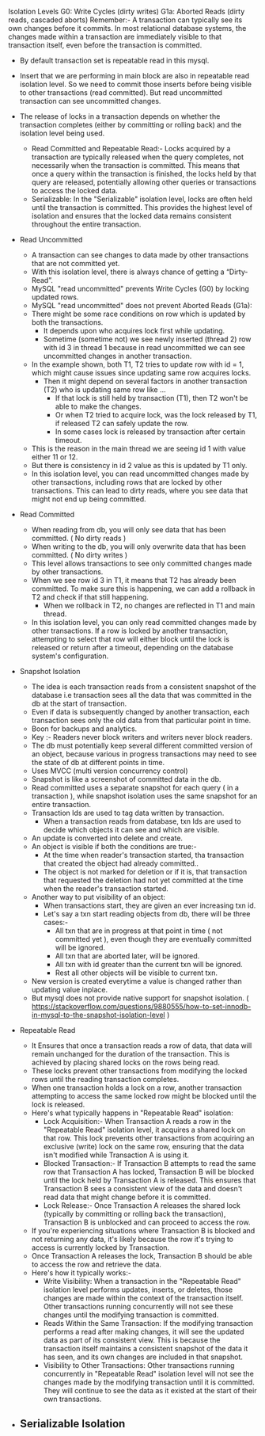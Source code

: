 Isolation Levels
G0: Write Cycles (dirty writes)
G1a: Aborted Reads (dirty reads, cascaded aborts)
Remember:-  A transaction can typically see its own changes before it commits. In most relational database systems, the changes made within a transaction are immediately visible to that transaction itself, even before the transaction is committed.
- By default transaction set is repeatable read in this mysql.
- Insert that we are performing in main block are also in repeatable read isolation level. So we need to commit those inserts before being visible to other transactions (read committed). But read uncommitted transaction can see uncommitted changes.

- The release of locks in a transaction depends on whether the transaction completes (either by committing or rolling back) and the isolation level being used.
    - Read Committed and Repeatable Read:- Locks acquired by a transaction are typically released when the query completes, not necessarily when the transaction is committed. This means that once a query within the transaction is finished, the locks held by that query are released, potentially allowing other queries or transactions to access the locked data.
    - Serializable: In the "Serializable" isolation level, locks are often held until the transaction is committed. This provides the highest level of isolation and ensures that the locked data remains consistent throughout the entire transaction.

- Read Uncommitted
    - A transaction can see changes to data made by other transactions that are not committed yet.
    - With this isolation level, there is always chance of getting a “Dirty-Read”.
    - MySQL "read uncommitted" prevents Write Cycles (G0) by locking updated rows.
    - MySQL "read uncommitted" does not prevent Aborted Reads (G1a):
    - There might be some race conditions on row which is updated by both the transactions.
        - It depends upon who acquires lock first while updating.
        - Sometime (sometime not) we see newly inserted (thread 2) row with id 3 in thread 1 because in read uncommitted we can see uncommitted changes in another transaction.
    - In the example shown, both T1, T2 tries to update row with id = 1, which might cause issues since updating same row acquires locks.
        - Then it might depend on several factors in another transaction (T2) who is updating same row like ...
            - If that lock is still held by transaction (T1), then T2 won't be able to make the changes.
            - Or when T2 tried to acquire lock, was the lock released by T1, if released T2 can safely update the row.
            - In some cases lock is released by transaction after certain timeout.
    - This is the reason in the main thread we are seeing id 1 with value either 11 or 12.
    - But there is consistency in id 2 value as this is updated by T1 only.
    -  In this isolation level, you can read uncommitted changes made by other transactions, including rows that are locked by other transactions. This can lead to dirty reads, where you see data that might not end up being committed.

- Read Committed
    - When reading from db, you will only see data that has been committed. ( No dirty reads )
    - When writing to the db, you will only overwrite data that has been committed. ( No dirty writes )
    - This level allows transactions to see only committed changes made by other transactions.
    - When we see row id 3 in T1, it means that T2 has already been committed. To make sure this is happening, we can add a rollback in T2 and check if that still happening.
        - When we rollback in T2, no changes are reflected in T1 and main thread.
    - In this isolation level, you can only read committed changes made by other transactions. If a row is locked by another transaction, attempting to select that row will either block until the lock is released or return after a timeout, depending on the database system's configuration.

- Snapshot Isolation
    - The idea is each transaction reads from a consistent snapshot of the database i.e transaction sees all the data that was committed in the db at the start of transaction.
    - Even if data is subsequently changed by another transaction, each transaction sees only the old data from that particular point in time.
    - Boon for backups and analytics.
    - Key :- Readers never block writers and writers never block readers.
    - The db must potentially keep several different committed version of an object, because various in progress transactions may need to see the state of db at different points in time.
    - Uses MVCC (multi version concurrency control)
    - Snapshot is like a screenshot of committed data in the db.
    - Read committed uses a separate snapshot for each query ( in a transaction ), while snapshot isolation uses the same snapshot for an entire transaction.
    - Transaction Ids are used to tag data written by transaction.
        - When a transaction reads from database, txn Ids are used to decide which objects it can see and which are visible.
    - An update is converted into delete and create.
    - An object is visible if both the conditions are true:-
        - At the time when reader's transaction started, tha transaction that created the object had already committed..
        - The object is not marked for deletion or if it is, that transaction that requested the deletion had not yet committed at the time when the reader's transaction started.
    - Another way to put visibility of an object:
        - When transactions start, they are given an ever increasing txn id.
        - Let's say a txn start reading objects from db, there will be three cases:-
            - All txn that are in progress at that point in time ( not committed yet ), even though they are eventually committed will be ignored.
            - All txn that are aborted later, will be ignored.
            - All txn with id greater than the current txn will be ignored.
            - Rest all other objects will be visible to current txn.
    - New version is created everytime a value is changed rather than updating value inplace.
    - But mysql does not provide native support for snapshot isolation. ( https://stackoverflow.com/questions/9880555/how-to-set-innodb-in-mysql-to-the-snapshot-isolation-level )

- Repeatable Read
    - It Ensures that once a transaction reads a row of data, that data will remain unchanged for the duration of the transaction. This is achieved by placing shared locks on the rows being read.
    - These locks prevent other transactions from modifying the locked rows until the reading transaction completes.
    - When one transaction holds a lock on a row, another transaction attempting to access the same locked row might be blocked until the lock is released.
    - Here's what typically happens in "Repeatable Read" isolation:
        - Lock Acquisition:- When Transaction A reads a row in the "Repeatable Read" isolation level, it acquires a shared lock on that row. This lock prevents other transactions from acquiring an exclusive (write) lock on the same row, ensuring that the data isn't modified while Transaction A is using it.
        - Blocked Transaction:- If Transaction B attempts to read the same row that Transaction A has locked, Transaction B will be blocked until the lock held by Transaction A is released. This ensures that Transaction B sees a consistent view of the data and doesn't read data that might change before it is committed.
        - Lock Release:- Once Transaction A releases the shared lock (typically by committing or rolling back the transaction), Transaction B is unblocked and can proceed to access the row.
    - If you're experiencing situations where Transaction B is blocked and not returning any data, it's likely because the row it's trying to access is currently locked by Transaction.
    - Once Transaction A releases the lock, Transaction B should be able to access the row and retrieve the data.
    - Here's how it typically works:-
        - Write Visibility: When a transaction in the "Repeatable Read" isolation level performs updates, inserts, or deletes, those changes are made within the context of the transaction itself. Other transactions running concurrently will not see these changes until the modifying transaction is committed.
        - Reads Within the Same Transaction: If the modifying transaction performs a read after making changes, it will see the updated data as part of its consistent view. This is because the transaction itself maintains a consistent snapshot of the data it has seen, and its own changes are included in that snapshot.
        - Visibility to Other Transactions: Other transactions running concurrently in "Repeatable Read" isolation level will not see the changes made by the modifying transaction until it is committed. They will continue to see the data as it existed at the start of their own transactions.
- Serializable Isolation
    - 

